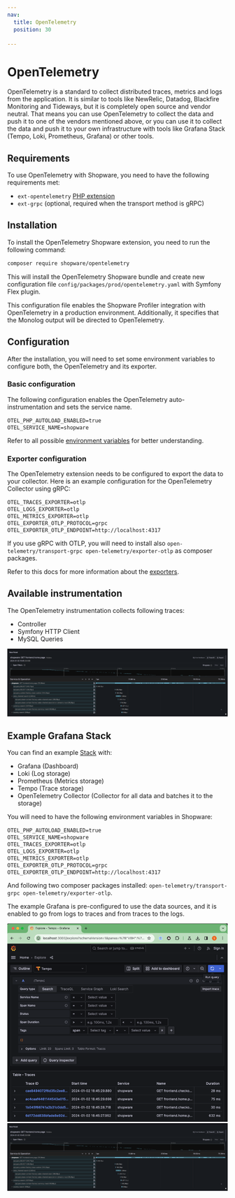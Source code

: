 ```yaml
---
nav:
  title: OpenTelemetry
  position: 30

---
```


# OpenTelemetry

OpenTelemetry is a standard to collect distributed traces, metrics and logs from the application. It is similar to tools like NewRelic, Datadog, Blackfire Monitoring and Tideways, but it is completely open source and vendor neutral. That means you can use OpenTelemetry to collect the data and push it to one of the vendors mentioned above, or you can use it to collect the data and push it to your own infrastructure with tools like Grafana Stack (Tempo, Loki, Prometheus, Grafana) or other tools.

## Requirements

To use OpenTelemetry with Shopware, you need to have the following requirements met:

- `ext-opentelemetry` [PHP extension](https://github.com/open-telemetry/opentelemetry-php-instrumentation)
- `ext-grpc` (optional, required when the transport method is gRPC)

## Installation

To install the OpenTelemetry Shopware extension, you need to run the following command:

```bash
composer require shopware/opentelemetry
```

This will install the OpenTelemetry Shopware bundle and create new configuration file `config/packages/prod/opentelemetry.yaml` with Symfony Flex plugin.

This configuration file enables the Shopware Profiler integration with OpenTelemetry in a production environment. Additionally, it specifies that the Monolog output will be directed to OpenTelemetry.

## Configuration

After the installation, you will need to set some environment variables to configure both, the OpenTelemetry and its exporter.

### Basic configuration

The following configuration enables the OpenTelemetry auto-instrumentation and sets the service name.

```
OTEL_PHP_AUTOLOAD_ENABLED=true
OTEL_SERVICE_NAME=shopware
```

Refer to all possible [environment variables](https://opentelemetry.io/docs/instrumentation/php/sdk/#configuration) for better understanding.

### Exporter configuration

The OpenTelemetry extension needs to be configured to export the data to your collector. Here is an example configuration for the OpenTelemetry Collector using gRPC:

```
OTEL_TRACES_EXPORTER=otlp
OTEL_LOGS_EXPORTER=otlp
OTEL_METRICS_EXPORTER=otlp
OTEL_EXPORTER_OTLP_PROTOCOL=grpc
OTEL_EXPORTER_OTLP_ENDPOINT=http://localhost:4317
```

If you use gRPC with OTLP, you will need to install also `open-telemetry/transport-grpc open-telemetry/exporter-otlp` as composer packages.

Refer to this docs for more information about the [exporters](https://opentelemetry.io/docs/instrumentation/php/exporters/).

## Available instrumentation

The OpenTelemetry instrumentation collects following traces:

- Controller
- Symfony HTTP Client
- MySQL Queries

![Example Trace in Grafana](../../../../assets/otel-grafana-trace.png)

## Example Grafana Stack

You can find an example [Stack](https://github.com/shopwareLabs/opentelemetry/tree/main/docker) with:

- Grafana (Dashboard)
- Loki (Log storage)
- Prometheus (Metrics storage)
- Tempo (Trace storage)
- OpenTelemetry Collector (Collector for all data and batches it to the storage)

You will need to have the following environment variables in Shopware:

```
OTEL_PHP_AUTOLOAD_ENABLED=true
OTEL_SERVICE_NAME=shopware
OTEL_TRACES_EXPORTER=otlp
OTEL_LOGS_EXPORTER=otlp
OTEL_METRICS_EXPORTER=otlp
OTEL_EXPORTER_OTLP_PROTOCOL=grpc
OTEL_EXPORTER_OTLP_ENDPOINT=http://localhost:4317
```

And following two composer packages installed: `open-telemetry/transport-grpc open-telemetry/exporter-otlp`.

The example Grafana is pre-configured to use the data sources, and it is enabled to go from logs to traces and from traces to the logs.

![Explore](../../../../assets/otel-grafana-explore.png)
![Trace](../../../../assets/otel-grafana-trace.png)